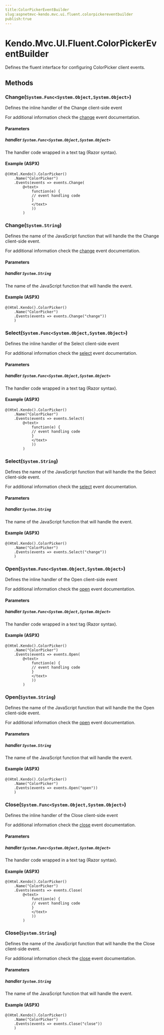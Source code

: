 ```yaml
---
title:ColorPickerEventBuilder
slug:aspnetmvc-kendo.mvc.ui.fluent.colorpickereventbuilder
publish:true
---
```


# Kendo.Mvc.UI.Fluent.ColorPickerEventBuilder
Defines the fluent interface for configuring ColorPicker client events.



## Methods

### Change(`System.Func<System.Object,System.Object>`)
Defines the inline handler of the Change client-side event

For additional information check the [change](/api/web/colorpicker#events-change) event documentation.


#### Parameters

##### handler `System.Func<System.Object,System.Object>`
The handler code wrapped in a text tag (Razor syntax).




#### Example (ASPX)
    @(Html.Kendo().ColorPicker()
        .Name("ColorPicker")
        .Events(events => events.Change(
            @<text>
                function(e) {
                // event handling code
                }
                </text>
                ))
            )


### Change(`System.String`)
Defines the name of the JavaScript function that will handle the the Change client-side event.

For additional information check the [change](/api/web/colorpicker#events-change) event documentation.


#### Parameters

##### handler `System.String`
The name of the JavaScript function that will handle the event.




#### Example (ASPX)
    @(Html.Kendo().ColorPicker()
        .Name("ColorPicker")
        .Events(events => events.Change("change"))
        )


### Select(`System.Func<System.Object,System.Object>`)
Defines the inline handler of the Select client-side event

For additional information check the [select](/api/web/colorpicker#events-select) event documentation.


#### Parameters

##### handler `System.Func<System.Object,System.Object>`
The handler code wrapped in a text tag (Razor syntax).




#### Example (ASPX)
    @(Html.Kendo().ColorPicker()
        .Name("ColorPicker")
        .Events(events => events.Select(
            @<text>
                function(e) {
                // event handling code
                }
                </text>
                ))
            )


### Select(`System.String`)
Defines the name of the JavaScript function that will handle the the Select client-side event.

For additional information check the [select](/api/web/colorpicker#events-select) event documentation.


#### Parameters

##### handler `System.String`
The name of the JavaScript function that will handle the event.




#### Example (ASPX)
    @(Html.Kendo().ColorPicker()
        .Name("ColorPicker")
        .Events(events => events.Select("change"))
        )


### Open(`System.Func<System.Object,System.Object>`)
Defines the inline handler of the Open client-side event

For additional information check the [open](/api/web/colorpicker#events-open) event documentation.


#### Parameters

##### handler `System.Func<System.Object,System.Object>`
The handler code wrapped in a text tag (Razor syntax).




#### Example (ASPX)
    @(Html.Kendo().ColorPicker()
        .Name("ColorPicker")
        .Events(events => events.Open(
            @<text>
                function(e) {
                // event handling code
                }
                </text>
                ))
            )


### Open(`System.String`)
Defines the name of the JavaScript function that will handle the the Open client-side event.

For additional information check the [open](/api/web/colorpicker#events-open) event documentation.


#### Parameters

##### handler `System.String`
The name of the JavaScript function that will handle the event.




#### Example (ASPX)
    @(Html.Kendo().ColorPicker()
        .Name("ColorPicker")
        .Events(events => events.Open("open"))
        )


### Close(`System.Func<System.Object,System.Object>`)
Defines the inline handler of the Close client-side event

For additional information check the [close](/api/web/colorpicker#events-close) event documentation.


#### Parameters

##### handler `System.Func<System.Object,System.Object>`
The handler code wrapped in a text tag (Razor syntax).




#### Example (ASPX)
    @(Html.Kendo().ColorPicker()
        .Name("ColorPicker")
        .Events(events => events.Close(
            @<text>
                function(e) {
                // event handling code
                }
                </text>
                ))
            )


### Close(`System.String`)
Defines the name of the JavaScript function that will handle the the Close client-side event.

For additional information check the [close](/api/web/colorpicker#events-close) event documentation.


#### Parameters

##### handler `System.String`
The name of the JavaScript function that will handle the event.




#### Example (ASPX)
    @(Html.Kendo().ColorPicker()
        .Name("ColorPicker")
        .Events(events => events.Close("close"))
        )




